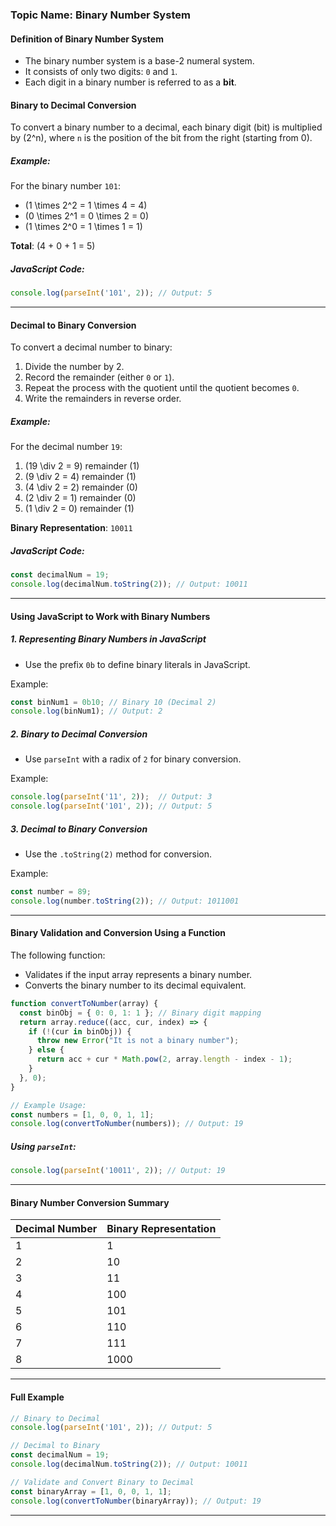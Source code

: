 ### **Topic Name: Binary Number System**

#### **Definition of Binary Number System**
- The binary number system is a base-2 numeral system.
- It consists of only two digits: `0` and `1`.
- Each digit in a binary number is referred to as a **bit**.

#### **Binary to Decimal Conversion**
To convert a binary number to a decimal, each binary digit (bit) is multiplied by \(2^n\), where `n` is the position of the bit from the right (starting from 0).

##### Example:
For the binary number `101`:
- \(1 \times 2^2 = 1 \times 4 = 4\)
- \(0 \times 2^1 = 0 \times 2 = 0\)
- \(1 \times 2^0 = 1 \times 1 = 1\)
  
**Total**: \(4 + 0 + 1 = 5\)

##### JavaScript Code:
```javascript
console.log(parseInt('101', 2)); // Output: 5
```

---

#### **Decimal to Binary Conversion**
To convert a decimal number to binary:
1. Divide the number by 2.
2. Record the remainder (either `0` or `1`).
3. Repeat the process with the quotient until the quotient becomes `0`.
4. Write the remainders in reverse order.

##### Example:
For the decimal number `19`:
1. \(19 \div 2 = 9\) remainder \(1\)
2. \(9 \div 2 = 4\) remainder \(1\)
3. \(4 \div 2 = 2\) remainder \(0\)
4. \(2 \div 2 = 1\) remainder \(0\)
5. \(1 \div 2 = 0\) remainder \(1\)

**Binary Representation**: `10011`

##### JavaScript Code:
```javascript
const decimalNum = 19;
console.log(decimalNum.toString(2)); // Output: 10011
```

---

#### **Using JavaScript to Work with Binary Numbers**

##### 1. **Representing Binary Numbers in JavaScript**
- Use the prefix `0b` to define binary literals in JavaScript.

Example:
```javascript
const binNum1 = 0b10; // Binary 10 (Decimal 2)
console.log(binNum1); // Output: 2
```

##### 2. **Binary to Decimal Conversion**
- Use `parseInt` with a radix of `2` for binary conversion.

Example:
```javascript
console.log(parseInt('11', 2));  // Output: 3
console.log(parseInt('101', 2)); // Output: 5
```

##### 3. **Decimal to Binary Conversion**
- Use the `.toString(2)` method for conversion.

Example:
```javascript
const number = 89;
console.log(number.toString(2)); // Output: 1011001
```

---

#### **Binary Validation and Conversion Using a Function**
The following function:
- Validates if the input array represents a binary number.
- Converts the binary number to its decimal equivalent.

```javascript
function convertToNumber(array) {
  const binObj = { 0: 0, 1: 1 }; // Binary digit mapping
  return array.reduce((acc, cur, index) => {
    if (!(cur in binObj)) {
      throw new Error("It is not a binary number");
    } else {
      return acc + cur * Math.pow(2, array.length - index - 1);
    }
  }, 0);
}

// Example Usage:
const numbers = [1, 0, 0, 1, 1];
console.log(convertToNumber(numbers)); // Output: 19
```

##### Using `parseInt`:
```javascript
console.log(parseInt('10011', 2)); // Output: 19
```

---

#### **Binary Number Conversion Summary**

| Decimal Number | Binary Representation |
|-----------------|-----------------------|
| 1               | 1                     |
| 2               | 10                    |
| 3               | 11                    |
| 4               | 100                   |
| 5               | 101                   |
| 6               | 110                   |
| 7               | 111                   |
| 8               | 1000                  |

---

#### **Full Example**
```javascript
// Binary to Decimal
console.log(parseInt('101', 2)); // Output: 5

// Decimal to Binary
const decimalNum = 19;
console.log(decimalNum.toString(2)); // Output: 10011

// Validate and Convert Binary to Decimal
const binaryArray = [1, 0, 0, 1, 1];
console.log(convertToNumber(binaryArray)); // Output: 19
```
---
